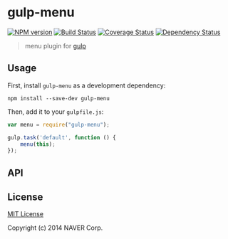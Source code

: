 # gulp-menu
[![NPM version][npm-image]][npm-url] [![Build Status][travis-image]][travis-url]  [![Coverage Status][coveralls-image]][coveralls-url] [![Dependency Status][depstat-image]][depstat-url]

> menu plugin for [gulp](https://github.com/wearefractal/gulp)

## Usage

First, install `gulp-menu` as a development dependency:

```shell
npm install --save-dev gulp-menu
```

Then, add it to your `gulpfile.js`:

```javascript
var menu = require("gulp-menu");

gulp.task('default', function () {
    menu(this);
});
```

## API

## License

[MIT License](http://en.wikipedia.org/wiki/MIT_License)

Copyright (c) 2014 NAVER Corp.



[npm-url]: https://npmjs.org/package/gulp-menu
[npm-image]: https://badge.fury.io/js/gulp-menu.png

[travis-url]: http://travis-ci.org/iamdenny/gulp-menu
[travis-image]: https://secure.travis-ci.org/iamdenny/gulp-menu.png?branch=master

[coveralls-url]: https://coveralls.io/r/iamdenny/gulp-menu
[coveralls-image]: https://coveralls.io/repos/iamdenny/gulp-menu/badge.png

[depstat-url]: https://david-dm.org/iamdenny/gulp-menu
[depstat-image]: https://david-dm.org/iamdenny/gulp-menu.png

